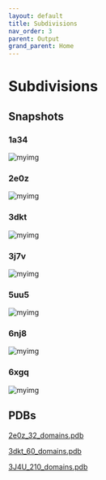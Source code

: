 ```yaml
---
layout: default
title: Subdivisions
nav_order: 3
parent: Output
grand_parent: Home
---
```


# Subdivisions

## Snapshots

### 1a34
![myimg](Snapshots/1a34_20_domains_optimal.png)

### 2e0z
![myimg](Snapshots/2e0z_32_domains_optimal.png)

### 3dkt
![myimg](Snapshots/3dkt_12_domains_optimal.png)

### 3j7v
![myimg](Snapshots/3j7v_72_domains_optimal.png)

### 5uu5
![myimg](Snapshots/5uu5_72_domains_optimal.png)

### 6nj8
![myimg](Snapshots/6nj8_42_domains_optimal.png)

### 6xgq
![myimg](Snapshots/6xgq_210_domains_optimal.png)

## PDBs

<a href="2e0z_32_domains.pdb">2e0z_32_domains.pdb</a>

<a href="3dkt_60_domains.pdb">3dkt_60_domains.pdb</a>

<a href="3J4U_210_domains.pdb">3J4U_210_domains.pdb</a>